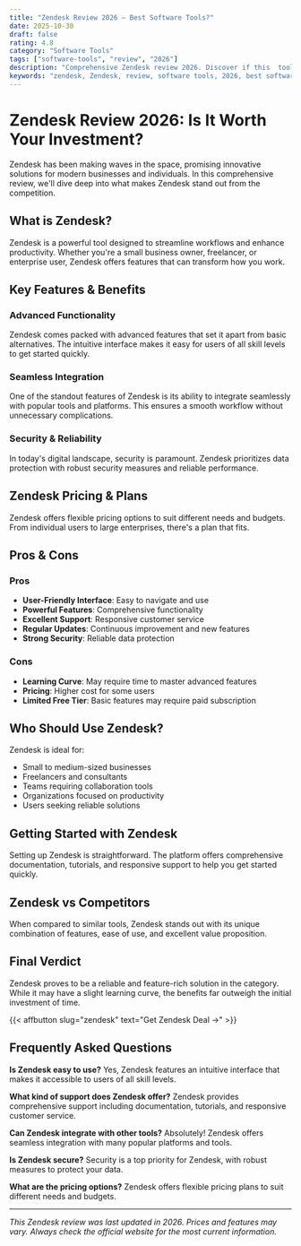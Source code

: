 ```yaml
---
title: "Zendesk Review 2026 – Best Software Tools?"
date: 2025-10-30
draft: false
rating: 4.8
category: "Software Tools"
tags: ["software-tools", "review", "2026"]
description: "Comprehensive Zendesk review 2026. Discover if this  tool is the best choice for your needs."
keywords: "zendesk, Zendesk, review, software tools, 2026, best software tools"
---
```


# Zendesk Review 2026: Is It Worth Your Investment?

Zendesk has been making waves in the  space, promising innovative solutions for modern businesses and individuals. In this comprehensive review, we'll dive deep into what makes Zendesk stand out from the competition.

## What is Zendesk?

Zendesk is a powerful  tool designed to streamline workflows and enhance productivity. Whether you're a small business owner, freelancer, or enterprise user, Zendesk offers features that can transform how you work.

## Key Features & Benefits

### Advanced Functionality
Zendesk comes packed with advanced features that set it apart from basic alternatives. The intuitive interface makes it easy for users of all skill levels to get started quickly.

### Seamless Integration
One of the standout features of Zendesk is its ability to integrate seamlessly with popular tools and platforms. This ensures a smooth workflow without unnecessary complications.

### Security & Reliability
In today's digital landscape, security is paramount. Zendesk prioritizes data protection with robust security measures and reliable performance.

## Zendesk Pricing & Plans

Zendesk offers flexible pricing options to suit different needs and budgets. From individual users to large enterprises, there's a plan that fits.

## Pros & Cons

### Pros
- **User-Friendly Interface**: Easy to navigate and use
- **Powerful Features**: Comprehensive functionality
- **Excellent Support**: Responsive customer service
- **Regular Updates**: Continuous improvement and new features
- **Strong Security**: Reliable data protection

### Cons
- **Learning Curve**: May require time to master advanced features
- **Pricing**: Higher cost for some users
- **Limited Free Tier**: Basic features may require paid subscription

## Who Should Use Zendesk?

Zendesk is ideal for:
- Small to medium-sized businesses
- Freelancers and consultants
- Teams requiring collaboration tools
- Organizations focused on productivity
- Users seeking reliable  solutions

## Getting Started with Zendesk

Setting up Zendesk is straightforward. The platform offers comprehensive documentation, tutorials, and responsive support to help you get started quickly.

## Zendesk vs Competitors

When compared to similar tools, Zendesk stands out with its unique combination of features, ease of use, and excellent value proposition.

## Final Verdict

Zendesk proves to be a reliable and feature-rich solution in the  category. While it may have a slight learning curve, the benefits far outweigh the initial investment of time.

{{< affbutton slug="zendesk" text="Get Zendesk Deal →" >}}

## Frequently Asked Questions

**Is Zendesk easy to use?**
Yes, Zendesk features an intuitive interface that makes it accessible to users of all skill levels.

**What kind of support does Zendesk offer?**
Zendesk provides comprehensive support including documentation, tutorials, and responsive customer service.

**Can Zendesk integrate with other tools?**
Absolutely! Zendesk offers seamless integration with many popular platforms and tools.

**Is Zendesk secure?**
Security is a top priority for Zendesk, with robust measures to protect your data.

**What are the pricing options?**
Zendesk offers flexible pricing plans to suit different needs and budgets.

---

*This Zendesk review was last updated in 2026. Prices and features may vary. Always check the official website for the most current information.*
